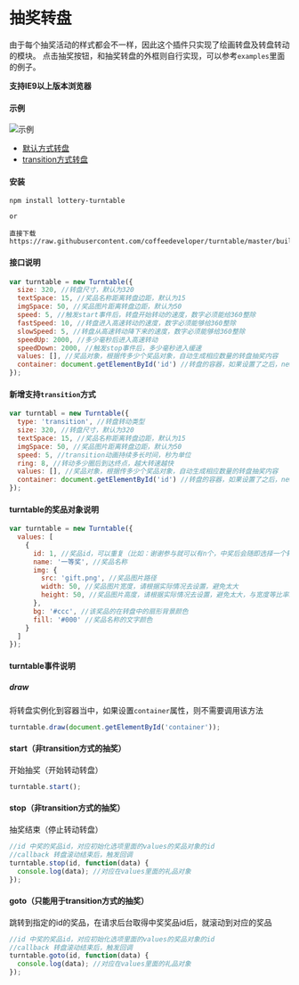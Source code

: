 # 抽奖转盘

由于每个抽奖活动的样式都会不一样，因此这个插件只实现了绘画转盘及转盘转动的模块。
点击抽奖按钮，和抽奖转盘的外框则自行实现，可以参考`examples`里面的例子。

**支持IE9以上版本浏览器**

#### 示例

![示例](http://oap12gnk8.bkt.clouddn.com/turntable-example.png)
- [默认方式转盘](http://example.coffeedeveloper.com/turntable/examples/frame.html)
- [transition方式转盘](http:///example.coffeedeveloper.com/turntable/examples/transition.html)

#### 安装

```
npm install lottery-turntable

or

直接下载 https://raw.githubusercontent.com/coffeedeveloper/turntable/master/build/turntable.min.js
```

#### 接口说明
```javascript
var turntable = new Turntable({
  size: 320, //转盘尺寸，默认为320
  textSpace: 15, //奖品名称距离转盘边距，默认为15
  imgSpace: 50, //奖品图片距离转盘边距，默认为50
  speed: 5, //触发start事件后，转盘开始转动的速度，数字必须能给360整除
  fastSpeed: 10, //转盘进入高速转动的速度，数字必须能够给360整除
  slowSpeed: 5, //转盘从高速转动降下来的速度，数字必须能够给360整除
  speedUp: 2000, //多少毫秒后进入高速转动
  speedDown: 2000, //触发stop事件后，多少毫秒进入缓速
  values: [], //奖品对象，根据传多少个奖品对象，自动生成相应数量的转盘抽奖内容
  container: document.getElementById('id') //转盘的容器，如果设置了之后，new Turntable的时候会自动填充内容
});
```

#### 新增支持`transition`方式

```javascript
var turntabl = new Turntable({
  type: 'transition', //转盘转动类型
  size: 320, //转盘尺寸，默认为320
  textSpace: 15, //奖品名称距离转盘边距，默认为15
  imgSpace: 50, //奖品图片距离转盘边距，默认为50
  speed: 5, //transition动画持续多长时间，秒为单位
  ring: 8, //转动多少圈后到达终点，越大转速越快
  values: [], //奖品对象，根据传多少个奖品对象，自动生成相应数量的转盘抽奖内容
  container: document.getElementById('id') //转盘的容器，如果设置了之后，new Turntable的时候会自动填充内容
});
```

#### turntable的奖品对象说明

```javascript
var turntable = new Turntable({
  values: [
    {
      id: 1, //奖品id，可以重复（比如：谢谢参与就可以有n个，中奖后会随即选择一个转动到该位置
      name: '一等奖', //奖品名称
      img: {
        src: 'gift.png', //奖品图片路径
        width: 50, //奖品图片宽度，请根据实际情况去设置，避免太大
        height: 50, //奖品图片高度，请根据实际情况去设置，避免太大，与宽度等比率缩放
      },
      bg: '#ccc', //该奖品的在转盘中的扇形背景颜色
      fill: '#000' //奖品名称的文字颜色
    }
  ]
});
```

#### turntable事件说明

##### draw
将转盘实例化到容器当中，如果设置`container`属性，则不需要调用该方法

```javascript
turntable.draw(document.getElementById('container'));
```

#### start（非transition方式的抽奖）
开始抽奖（开始转动转盘）

```javascript
turntable.start();
```

#### stop（非transition方式的抽奖）
抽奖结束（停止转动转盘）

```javascript
//id 中奖的奖品id，对应初始化选项里面的values的奖品对象的id
//callback 转盘滚动结束后，触发回调
turntable.stop(id, function(data) {
  console.log(data); //对应在values里面的礼品对象
});
```

#### goto（只能用于transition方式的抽奖）
跳转到指定的id的奖品，在请求后台取得中奖奖品id后，就滚动到对应的奖品

```javascript
//id 中奖的奖品id，对应初始化选项里面的values的奖品对象的id
//callback 转盘滚动结束后，触发回调
turntable.goto(id, function(data) {
  console.log(data); //对应在values里面的礼品对象
});
```
